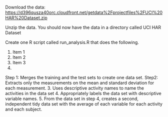Download the data: https://d396qusza40orc.cloudfront.net/getdata%2Fprojectfiles%2FUCI%20HAR%20Dataset.zip

Unzip the data.  You should now have the data in a directory called UCI HAR Dataset

Create one R script called run_analysis.R that does the following.
1. Item 1
2. Item 2
3. Item 3
4. 
Step 1: Merges the training and the test sets to create one data set.
Step2: Extracts only the measurements on the mean and standard deviation for each measurement.
3.  Uses descriptive activity names to name the activities in the data set
4.  Appropriately labels the data set with descriptive variable names.
5.  From the data set in step 4, creates a second, independent tidy data set with the average of each variable for each activity and each subject.


